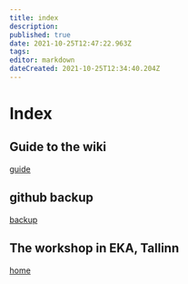 ```yaml
---
title: index
description: 
published: true
date: 2021-10-25T12:47:22.963Z
tags: 
editor: markdown
dateCreated: 2021-10-25T12:34:40.204Z
---
```


# Index

## Guide to the wiki
[guide](/en/guide)

## github backup
[backup](https://github.com/RandomLab/wiki.ourwriting.tools.backup)

## The workshop in EKA, Tallinn
[home](/en/tallinn-workshop/home)
